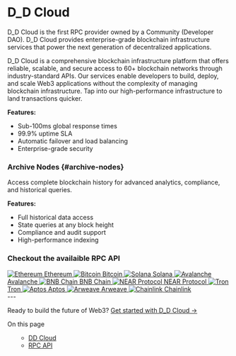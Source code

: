 <div class="page-layout">
<div class="content-main">

# D_D Cloud

D_D Cloud is the first RPC provider owned by a Community (Developer DAO). D_D Cloud provides enterprise-grade blockchain infrastructure services that power the next generation of decentralized applications. 

D_D Cloud is a comprehensive blockchain infrastructure platform that offers reliable, scalable, and secure access to 60+ blockchain networks through industry-standard APIs. Our services enable developers to build, deploy, and scale Web3 applications without the complexity of managing blockchain infrastructure. Tap into our high-performance infrastructure to land transactions quicker.


**Features:**

- Sub-100ms global response times
- 99.9% uptime SLA
- Automatic failover and load balancing
- Enterprise-grade security

### Archive Nodes {#archive-nodes}

Access complete blockchain history for advanced analytics, compliance, and historical queries.

**Features:**

- Full historical data access
- State queries at any block height
- Compliance and audit support
- High-performance indexing

### Checkout the availaible RPC API
<div class="blockchain" id="#rpc-api">
<div class="blockchain-grid">
  <a href="./networks/ethereum.md" class="blockchain-card">
    <img src="./images/ethereum-eth-logo.png" alt="Ethereum" class="blockchain-logo">
    <span class="blockchain-name">Ethereum</span>
  </a>
  
  <a href="./networks/bitcoin.md" class="blockchain-card">
    <img src="./images/bitcoin-btc-logo.png" alt="Bitcoin" class="blockchain-logo">
    <span class="blockchain-name">Bitcoin</span>
  </a>
  
  <a href="./networks/solana.md" class="blockchain-card">
    <img src="./images/solana-sol-logo.png" alt="Solana" class="blockchain-logo">
    <span class="blockchain-name">Solana</span>
  </a>
  
  <a href="./networks/avalanche.md" class="blockchain-card">
    <img src="./images/avalanche-avax-logo.png" alt="Avalanche" class="blockchain-logo">
    <span class="blockchain-name">Avalanche</span>
  </a>
  
  <a href="./networks/bnb.md" class="blockchain-card">
    <img src="./images/bnb-bnb-logo.png" alt="BNB Chain" class="blockchain-logo">
    <span class="blockchain-name">BNB Chain</span>
  </a>
  
  <a href="./networks/near.md" class="blockchain-card">
    <img src="./images/near-protocol-near-logo.png" alt="NEAR Protocol" class="blockchain-logo">
    <span class="blockchain-name">NEAR Protocol</span>
  </a>
  
  <a href="./networks/tron.md" class="blockchain-card">
    <img src="./images/tron-trx-logo.png" alt="Tron" class="blockchain-logo">
    <span class="blockchain-name">Tron</span>
  </a>
  
  <a href="./networks/aptos.md" class="blockchain-card">
    <img src="./images/aptos-apt-logo.png" alt="Aptos" class="blockchain-logo">
    <span class="blockchain-name">Aptos</span>
  </a>
  
  <a href="./networks/arweave.md" class="blockchain-card">
    <img src="./images/arweave-ar-logo.png" alt="Arweave" class="blockchain-logo">
    <span class="blockchain-name">Arweave</span>
  </a>
  
  <a href="./networks/chainlink.md" class="blockchain-card">
    <img src="./images/chainlink-link-logo.png" alt="Chainlink" class="blockchain-logo">
    <span class="blockchain-name">Chainlink</span>
  </a>
</div>
</div>
---

Ready to build the future of Web3? [Get started with D_D Cloud →](https://dashboard.ddcloud.io/signup)

</div>

<div class="content-toc">
<div class="toc-header">On this page</div>
<nav class="toc-nav">
<ul>

  <ul>
   <li><a href="#d_d-cloud" tabindex="0">DD Cloud</a></li>
    <li><a href="#checkout-the-availaible-rpc-api" tabindex="0">RPC API</a></li>
  </ul>
</ul>
</nav>
</div>

</div>
